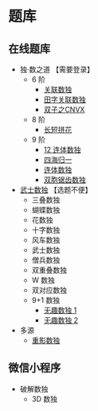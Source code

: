 # 题库

## 在线题库
- 独·数之道 【需要登录】
  - 6 阶
    - [关联数独](http://www.sudokufans.org.cn/lx/game.index.php?type=6d)
    - [田字关联数独](http://www.sudokufans.org.cn/lx/game.index.php?type=6e)
    - [双子之CNVX](http://www.sudokufans.org.cn/lx/game.index.php?type=63)
  - 8 阶
    - [长短拼花](http://www.sudokufans.org.cn/lx/game.index.php?type=8p)
  - 9 阶
    - [12 连体数独](http://www.sudokufans.org.cn/lx/game.index.php?type=12)
    - [四海归一](http://www.sudokufans.org.cn/lx/8f.index.php)
    - [连体数独](http://www.sudokufans.org.cn/lx/dou.index.php)
    - [双胞锯齿数独](http://www.sudokufans.org.cn/lx/game.index.php?type=j2)
- [武士数独](https://cn.samuraisudoku.com/dailysudoku/) 【选题不便】
  - 三叠数独
  - 蝴蝶数独
  - 花数独
  - 十字数独
  - 风车数独
  - 武士数独
  - 僧兵数独
  - 双重叠数独
  - W 数独
  - 双对应数独
  - 9+1 数独
    - [无趣数独 1](https://cn.samuraisudoku.com/g-clueless-sudoku-1/)
    - [无趣数独 2](https://cn.samuraisudoku.com/g-clueless-sudoku-2/)
- 多源
  - [重影数独](重影数独.md)

## 微信小程序
- 破解数独
  - 3D 数独

